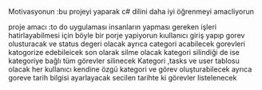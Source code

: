 Motivasyonun :bu projeyi yaparak c# dilini daha iyi öğrenmeyi amacliyorun 


proje amacı :to do uygulaması insanların yapması gereken işleri hatirlayabilmesi için böyle bir porje yapiyorun
kıullanıcı giriş yapıp gorev olusturacak ve status degeri olacak  ayrıca categori acabilecek gorevleri katogorize edebileicek son olarak silme olacak kategori silindiği de ise kategoriye bağlı tüm görevler silinecek
Kategori ,tasks  ve user tablosu olacak her kullanıcı kendine özgü kategori ve görev oluşturabilecek 
ayrıca goreve tarih bilgisi ayarlayacak secilen tarihte ki görevler listelenecek 
